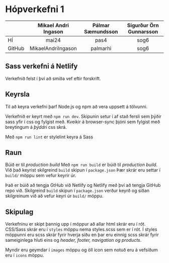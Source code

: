 # Hópverkefni 1


|   | Mikael Andri Ingason |Pálmar Sæmundsson |Sigurður Örn Gunnarsson |
| ------------- |:-------------:|:-------------:|:-------------:|
| HÍ     | mai24    |pas4     |sog6     |
| GitHub     |  MikaelAndriIngason    |palmarhi    |sog6    |



## Sass verkefni á Netlify

Verkefnið felst í því að smíða vef eftir forskrift.

## Keyrsla

Til að keyra verkefni þarf Node.js og npm að vera uppsett á tölvunni. 

Verkefnið er keyrt með `npm run dev`. Skipunin setur í af stað fersli sem þýðir sass yfir í css og fylgist með. Kveikir á browser-sync þjóni sem fylgist með breytingum á _þýddri_ css skrá.

Með `npm run lint` er stylelint keyra á Sass

## Raun

Búið er til _production build_ Með `npm run build` er búið til _production build_. Við það keyrist skilgreind `build` skipun í `package.json` Þær skrár eru settar í `build/` möppu sem vefur keyrir úr.

Það er búið að tengja GtHub við Netlify og Netlify með því að tengja GitHub repo við. Skilgreind `build` skipun í `package.json` verður keyrð og síðan skilgreinum við að vefur keyri úr `build/` möppu.

## Skipulag

Verkefninu er skipt þannig upp í möppur að allar html skrár eru í rót. CSS/Sass skrár eru í `styles` möppu nema styles.scss sem er í rót. Í styles möppunni eru scss skrár fyrir hverja síðu en þar eru einnig scss skrár fyrir sameiginlega hluti eins og _header, footer, navigation og products_.

Myndir eru geymdar í `images` möppu og öll icon sem notuð eru á vefsíðum eru í `icons` möppu.
